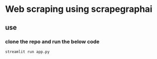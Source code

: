 # Web scraping using scrapegraphai
## use
  ### clone the repo and run the below code
  ```streamlit run app.py```

